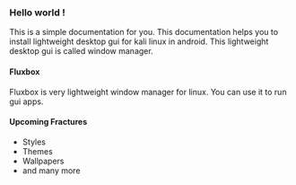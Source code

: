 ### Hello world !
This is a simple documentation for you.
This documentation helps you to install lightweight desktop gui for kali linux in android. This lightweight desktop gui is called window manager.

#### Fluxbox
Fluxbox is very lightweight window manager for linux. You can use it to run gui apps.

#### Upcoming Fractures
* Styles
* Themes
* Wallpapers
* and many more